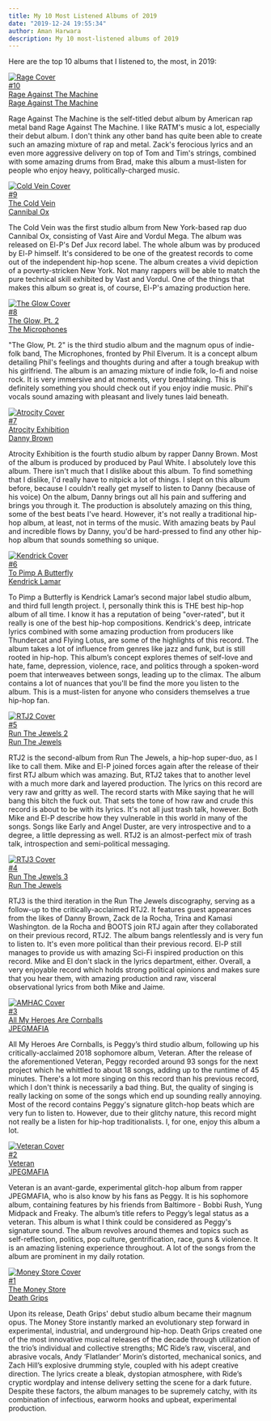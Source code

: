 ```yaml
---
title: My 10 Most Listened Albums of 2019
date: "2019-12-24 19:55:34"
author: Aman Harwara
description: My 10 most-listened albums of 2019
---
```


Here are the top 10 albums that I listened to, the most, in 2019:

<a class="album-group" href="https://rateyourmusic.com/release/album/rage-against-the-machine/rage-against-the-machine/" target="_blank" rel="noreferrer noopener">
    <div class="cover" title="RATM Cover"><img src="/posts/cover-art/ratm.jpg" alt="Rage Cover"></div>
    <div class="content">
        <div class="rank">#10</div>
        <div class="title">Rage Against The Machine</div>
        <div class="artist">Rage Against The Machine</div>
    </div>
</a>

Rage Against The Machine is the self-titled debut album by American rap metal band Rage Against The Machine. I like RATM's music a lot, especially their debut album. I don't think any other band has quite been able to create such an amazing mixture of rap and metal. Zack's ferocious lyrics and an even more aggressive delivery on top of Tom and Tim's strings, combined with some amazing drums from Brad, make this album a must-listen for people who enjoy heavy, politically-charged music.

<a class="album-group" href="https://rateyourmusic.com/release/album/cannibal-ox/the-cold-vein/" target="_blank" rel="noreferrer noopener">
    <div class="cover" title="Cold Vein Cover"><img src="/posts/cover-art/cold-vein.jpg" alt="Cold Vein Cover"></div>
    <div class="content">
        <div class="rank">#9</div>
        <div class="title">The Cold Vein</div>
        <div class="artist">Cannibal Ox</div>
    </div>
</a>

The Cold Vein was the first studio album from New York-based rap duo Cannibal Ox, consisting of Vast Aire and Vordul Mega. The album was released on El-P's Def Jux record label. The whole album was by produced by El-P himself. It's considered to be one of the greatest records to come out of the independent hip-hop scene. The album creates a vivid depiction of a poverty-stricken New York. Not many rappers will be able to match the pure technical skill exhibited by Vast and Vordul. One of the things that makes this album so great is, of course, El-P's amazing production here.

<a class="album-group" href="https://rateyourmusic.com/release/album/the-microphones/the-glow-pt-2/" target="_blank" rel="noreferrer noopener">
    <div class="cover" title="The Glow Cover"><img src="/posts/cover-art/theglow.jpg" alt="The Glow Cover"></div>
    <div class="content">
        <div class="rank">#8</div>
        <div class="title">The Glow, Pt. 2</div>
        <div class="artist">The Microphones</div>
    </div>
</a>

"The Glow, Pt. 2" is the third studio album and the magnum opus of indie-folk band, The Microphones, fronted by Phil Elverum. It is a concept album detailing Phil's feelings and thoughts during and after a tough breakup with his girlfriend. The album is an amazing mixture of indie folk, lo-fi and noise rock. It is very immersive and at moments, very breathtaking. This is definitely something you should check out if you enjoy indie music. Phil's vocals sound amazing with pleasant and lively tunes laid beneath.

<a class="album-group" href="https://rateyourmusic.com/release/album/danny-brown/atrocity-exhibition/" target="_blank" rel="noreferrer noopener">
    <div class="cover" title="Atrocity Exhibition Cover"><img src="/posts/cover-art/atrocity-exhibition.jpg" alt="Atrocity Cover"></div>
    <div class="content">
        <div class="rank">#7</div>
        <div class="title">Atrocity Exhibition</div>
        <div class="artist">Danny Brown</div>
    </div>
</a>

Atrocity Exhibition is the fourth studio album by rapper Danny Brown. Most of the album is produced by produced by Paul White. I absolutely love this album. There isn't much that I dislike about this album. To find something that I dislike, I'd really have to nitpick a lot of things. I slept on this album before, because I couldn't really get myself to listen to Danny (because of his voice) On the album, Danny brings out all his pain and suffering and brings you through it. The production is absolutely amazing on this thing, some of the best beats I've heard. However, it's not really a traditional hip-hop album, at least, not in terms of the music. With amazing beats by Paul and incredible flows by Danny, you'd be hard-pressed to find any other hip-hop album that sounds something so unique.

<a class="album-group" href="https://rateyourmusic.com/release/album/kendrick-lamar/to-pimp-a-butterfly/" target="_blank" rel="noreferrer noopener">
    <div class="cover" title="TPAB Cover"><img src="/posts/cover-art/tpab.jpg" alt="Kendrick Cover"></div>
    <div class="content">
        <div class="rank">#6</div>
        <div class="title">To Pimp A Butterfly</div>
        <div class="artist">Kendrick Lamar</div>
    </div>
</a>

To Pimp a Butterfly is Kendrick Lamar’s second major label studio album, and third full length project. I, personally think this is THE best hip-hop album of all time. I know it has a reputation of being "over-rated", but it really is one of the best hip-hop compositions. Kendrick's deep, intricate lyrics combined with some amazing production from producers like Thundercat and Flying Lotus, are some of the highlights of this record. The album takes a lot of influence from genres like jazz and funk, but is still rooted in hip-hop. This album’s concept explores themes of self-love and hate, fame, depression, violence, race, and politics through a spoken-word poem that interweaves between songs, leading up to the climax. The album contains a lot of nuances that you'll be find the more you listen to the album. This is a must-listen for anyone who considers themselves a true hip-hop fan.

<a class="album-group" href="https://rateyourmusic.com/release/album/run-the-jewels/run-the-jewels-2/" target="_blank" rel="noreferrer noopener">
    <div class="cover" title="RTJ2 Cover"><img src="/posts/cover-art/rtj2.jpg" alt="RTJ2 Cover"></div>
    <div class="content">
        <div class="rank">#5</div>
        <div class="title">Run The Jewels 2</div>
        <div class="artist">Run The Jewels</div>
    </div>
</a>

RTJ2 is the second-album from Run The Jewels, a hip-hop super-duo, as I like to call them. Mike and El-P joined forces again after the release of their first RTJ album which was amazing. But, RTJ2 takes that to another level with a much more dark and layered production. The lyrics on this record are very raw and gritty as well. The record starts with Mike saying that he will bang this bitch the fuck out. That sets the tone of how raw and crude this record is about to be with its lyrics. It's not all just trash talk, however. Both Mike and El-P describe how they vulnerable in this world in many of the songs. Songs like Early and Angel Duster, are very introspective and to a degree, a little depressing as well. RTJ2 is an almost-perfect mix of trash talk, introspection and semi-political messaging.

<a class="album-group" href="https://rateyourmusic.com/release/album/run-the-jewels/run-the-jewels-3/" target="_blank" rel="noreferrer noopener">
    <div class="cover" title="RTJ3 Cover"><img src="/posts/cover-art/rtj3.jpg" alt="RTJ3 Cover"></div>
    <div class="content">
        <div class="rank">#4</div>
        <div class="title">Run The Jewels 3</div>
        <div class="artist">Run The Jewels</div>
    </div>
</a>

RTJ3 is the third iteration in the Run The Jewels discography, serving as a follow-up to the critically-acclaimed RTJ2. It features guest appearances from the likes of Danny Brown, Zack de la Rocha, Trina and Kamasi Washington. de la Rocha and BOOTS join RTJ again after they collaborated on their previous record, RTJ2. The album bangs relentlessly and is very fun to listen to. It's even more political than their previous record. El-P still manages to provide us with amazing Sci-Fi inspired production on this record. Mike and El don't slack in the lyrics department, either. Overall, a very enjoyable record which holds strong political opinions and makes sure that you hear them, with amazing production and raw, visceral observational lyrics from both Mike and Jaime.

<a class="album-group" href="https://rateyourmusic.com/release/album/jpegmafia/all-my-heroes-are-cornballs/" target="_blank" rel="noreferrer noopener">
    <div class="cover" title="AMHAC Cover"><img src="/posts/cover-art/amhac.jpg" alt="AMHAC Cover"></div>
    <div class="content">
        <div class="rank">#3</div>
        <div class="title">All My Heroes Are Cornballs</div>
        <div class="artist">JPEGMAFIA</div>
    </div>
</a>

All My Heroes Are Cornballs, is Peggy’s third studio album, following up his critically-acclaimed 2018 sophomore album, Veteran. After the release of the aforementioned Veteran, Peggy recorded around 93 songs for the next project which he whittled to about 18 songs, adding up to the runtime of 45 minutes. There's a lot more singing on this record than his previous record, which I don't think is necessarily a bad thing. But, the quality of singing is really lacking on some of the songs which end up sounding really annoying. Most of the record contains Peggy's signature glitch-hop beats which are very fun to listen to. However, due to their glitchy nature, this record might not really be a listen for hip-hop traditionalists. I, for one, enjoy this album a lot.

<a class="album-group" href="https://rateyourmusic.com/release/album/jpegmafia/veteran/" target="_blank" rel="noreferrer noopener">
    <div class="cover" title="Veteran Cover"><img src="/posts/cover-art/veteran.png" alt="Veteran Cover"></div>
    <div class="content">
        <div class="rank">#2</div>
        <div class="title">Veteran</div>
        <div class="artist">JPEGMAFIA</div>
    </div>
</a>

Veteran is an avant-garde, experimental glitch-hop album from rapper JPEGMAFIA, who is also know by his fans as Peggy. It is his sophomore album, containing features by his friends from Baltimore - Bobbi Rush, Yung Midpack and Freaky. The album’s title refers to Peggy’s legal status as a veteran. This album is what I think could be considered as Peggy's signature sound. The album revolves around themes and topics such as self-reflection, politics, pop culture, gentrification, race, guns & violence. It is an amazing listening experience throughout. A lot of the songs from the album are prominent in my daily rotation.

<a class="album-group" href="https://rateyourmusic.com/release/album/death-grips/the-money-store/" target="_blank" rel="noreferrer noopener">
    <div class="cover" title="Money Store Cover"><img src="/posts/cover-art/tms.jpg" alt="Money Store Cover"></div>
    <div class="content">
        <div class="rank">#1</div>
        <div class="title">The Money Store</div>
        <div class="artist">Death Grips</div>
    </div>
</a>

Upon its release, Death Grips' debut studio album became their magnum opus. The Money Store instantly marked an evolutionary step forward in experimental, industrial, and underground hip-hop. Death Grips created one of the most innovative musical releases of the decade through utilization of the trio’s individual and collective strengths; MC Ride’s raw, visceral, and abrasive vocals, Andy ‘Flatlander’ Morin’s distorted, mechanical sonics, and Zach Hill’s explosive drumming style, coupled with his adept creative direction. The lyrics create a bleak, dystopian atmosphere, with Ride’s cryptic wordplay and intense delivery setting the scene for a dark future. Despite these factors, the album manages to be supremely catchy, with its combination of infectious, earworm hooks and upbeat, experimental production.
